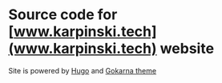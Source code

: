 # Source code for [www.karpinski.tech](www.karpinski.tech) website
Site is powered by [Hugo](https://gohugo.io/) and [Gokarna theme](https://github.com/526avijitgupta/gokarna)